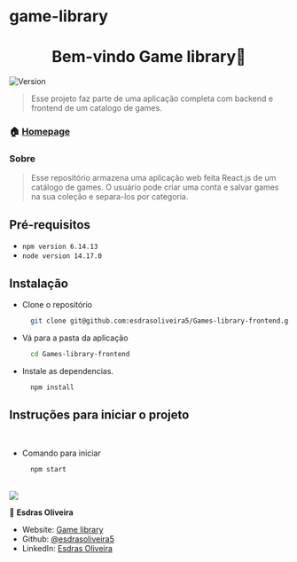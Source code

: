 # game-library

<h1 align="center">Bem-vindo Game library👋</h1>
<p>
  <img alt="Version" src="https://img.shields.io/badge/version-1.0.0-blue.svg?cacheSeconds=2592000" />  
</p>

> Esse projeto faz parte de uma aplicação completa com backend e frontend de um catalogo de games.

### 🏠 [Homepage](https://github.com/esdrasoliveira5/Games-library-frontend)

### Sobre
> Esse repositório armazena uma aplicação web feita React.js de um catálogo de games. O usuário pode criar uma conta e salvar games na sua coleção e separa-los por categoria.


## Pré-requisitos

- `npm version 6.14.13`
- `node version 14.17.0`

## Instalação

- Clone o repositório
  ```sh
    git clone git@github.com:esdrasoliveira5/Games-library-frontend.git

- Vá para a pasta da aplicação
  ```sh
    cd Games-library-frontend

- Instale as dependencias.
  ```sh
    npm install

## Instruções para iniciar o projeto

<br>

- Comando para iniciar

  ```sh
    npm start

<br/>

<img src="./public/Screenshot from 2022-03-03 17-00-06.png" >

👤 **Esdras Oliveira**

* Website: [Game library](https://gameslibrary5713.vercel.app/)
* Github: [@esdrasoliveira5](https://github.com/esdrasoliveira5)
* LinkedIn: [Esdras Oliveira](https://www.linkedin.com/in/esdrasmoliveira/)

